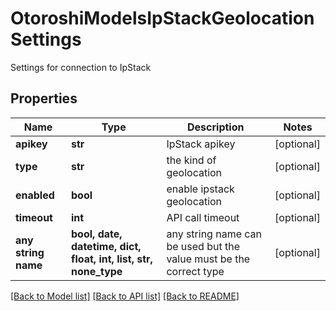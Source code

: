 # OtoroshiModelsIpStackGeolocationSettings

Settings for connection to IpStack

## Properties
Name | Type | Description | Notes
------------ | ------------- | ------------- | -------------
**apikey** | **str** | IpStack apikey | [optional] 
**type** | **str** | the kind of geolocation | [optional] 
**enabled** | **bool** | enable ipstack geolocation | [optional] 
**timeout** | **int** | API call timeout | [optional] 
**any string name** | **bool, date, datetime, dict, float, int, list, str, none_type** | any string name can be used but the value must be the correct type | [optional]

[[Back to Model list]](../README.md#documentation-for-models) [[Back to API list]](../README.md#documentation-for-api-endpoints) [[Back to README]](../README.md)


